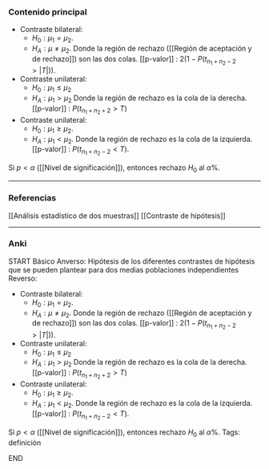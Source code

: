 ### Contenido principal

- Contraste bilateral:
	- $H_0: \mu_1 = \mu_2$.
	- $H_A:\mu \not = \mu_2$.
Donde la región de rechazo ([[Región de aceptación y de rechazo]]) son las dos colas.
[[p-valor]] : $2(1-P(t_{n_1+n_2-2} > |T|))$.
- Contraste unilateral:
	- $H_0 : \mu_1 \le \mu_2$
	- $H_A: \mu_1 > \mu_2$
Donde la región de rechazo es la cola de la derecha.
[[p-valor]] : $P(t_{n_1+n_2+2} > T)$
- Contraste unilateral:
	- $H_0 : \mu_1 \ge \mu_2$.
	- $H_A : \mu_1 < \mu_2$.
Donde la región de rechazo es la cola de la izquierda.
[[p-valor]] : $P(t_{n_1 + n_2 - 2} < T)$.

Si $p < \alpha$ ([[Nivel de significación]]), entonces rechazo $H_0$ al $\alpha \%$.

--- 
### Referencias

[[Análisis estadístico de dos muestras]]
[[Contraste de hipótesis]]

---
### Anki

START
Básico
Anverso: Hipótesis de los diferentes contrastes de hipótesis que se pueden plantear para dos medias poblaciones independientes
Reverso: 
- Contraste bilateral:
	- $H_0: \mu_1 = \mu_2$.
	- $H_A:\mu \not = \mu_2$.
Donde la región de rechazo ([[Región de aceptación y de rechazo]]) son las dos colas.
[[p-valor]] : $2(1-P(t_{n_1+n_2-2} > |T|))$.
- Contraste unilateral:
	- $H_0 : \mu_1 \le \mu_2$
	- $H_A: \mu_1 > \mu_2$
Donde la región de rechazo es la cola de la derecha.
[[p-valor]] : $P(t_{n_1+n_2+2} > T)$
- Contraste unilateral:
	- $H_0 : \mu_1 \ge \mu_2$.
	- $H_A : \mu_1 < \mu_2$.
Donde la región de rechazo es la cola de la izquierda.
[[p-valor]] : $P(t_{n_1 + n_2 - 2} < T)$.

Si $p < \alpha$ ([[Nivel de significación]]), entonces rechazo $H_0$ al $\alpha \%$.
Tags: definición
<!--ID: 1704379117379-->
END